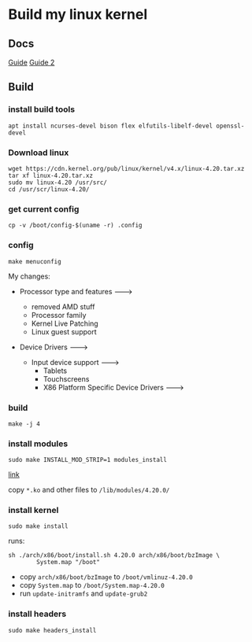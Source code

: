 # Build my linux kernel

## Docs
[Guide](https://kernelnewbies.org/KernelBuild)
[Guide 2](https://www.cyberciti.biz/tips/compiling-linux-kernel-26.html)

## Build

### install build tools
```
apt install ncurses-devel bison flex elfutils-libelf-devel openssl-devel
```

### Download linux
```
wget https://cdn.kernel.org/pub/linux/kernel/v4.x/linux-4.20.tar.xz
tar xf linux-4.20.tar.xz
sudo mv linux-4.20 /usr/src/
cd /usr/scr/linux-4.20/
```

### get current config
```
cp -v /boot/config-$(uname -r) .config
```

### config
```
make menuconfig
```

My changes:
- Processor type and features --->
  - removed AMD stuff
  - Processor family
  - Kernel Live Patching
  - Linux guest support

- Device Drivers --->
  - Input device support --->
    - Tablets
    - Touchscreens
    - X86 Platform Specific Device Drivers --->

### build
```
make -j 4
```

### install modules
```
sudo make INSTALL_MOD_STRIP=1 modules_install
```
[link](https://unix.stackexchange.com/questions/270390/how-to-reduce-the-size-of-the-initrd-when-compiling-your-kernel/270394)

copy `*.ko` and other files to `/lib/modules/4.20.0/`

### install kernel
```
sudo make install
```

runs:
```
sh ./arch/x86/boot/install.sh 4.20.0 arch/x86/boot/bzImage \
        System.map "/boot"
```

- copy `arch/x86/boot/bzImage` to `/boot/vmlinuz-4.20.0`
- copy `System.map` to `/boot/System.map-4.20.0`
- run `update-initramfs` and `update-grub2`


### install headers
```
sudo make headers_install
```
